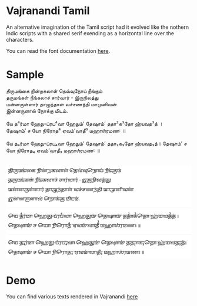 # Vajranandi Tamil

An alternative imagination of the Tamil script had it evolved like the nothern Indic scripts with a shared serif exending as a horizontal line over the characters.

You can read the font documentation [here](http://www.virtualvinodh.com/projects/vajranandi).

# Sample #

திருமங்கை நின்றகலாள் தெவ்வுநோய் நீங்கும்<br/>
தருமங்கள் நீங்கலாச் சார்வார் - இருநிலத்து<br/>
மன்னருள்ளார் தாழுந்தாள் வச்சணந்தி மாமுனிவன்<br/>
இன்னருளால் நோக்கு மிடம்.<br/>
<br/>
யே த⁴ர்மா ஹேது-ப்ரப⁴வா ஹேதும்ʼ தேஷாம்ʼ ததா²க³தோ ஹ்யவத³த் ।<br/>
தேஷாம்ʼ ச யோ நிரோத⁴ ஏவம்ʼவாதீ³ மஹாஶ்ரமண꞉ ॥<br/>
<br/>
யே த₄ர்மா ஹேது-ப்ரப₄வா ஹேதும்ʼ தேஷாம்ʼ ததா₂க₃தோ ஹ்யவத₃த்।
தேஷாம்ʼ ச யோ நிரோத₄ ஏவம்ʼவாதீ₃ மஹாஶ்ரமண꞉ ॥<br/>
<br/>

![sample](sample.png)

# Demo #

You can find various texts rendered in Vajranandi [here](https://virtualvinodh.github.io/vajranandi-tamil/test_page_vajranandi.html)
